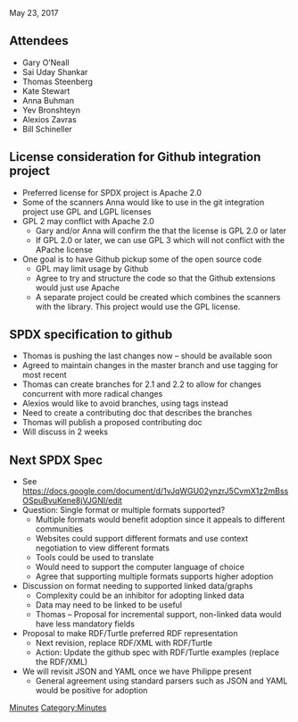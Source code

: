 May 23, 2017

## Attendees

  - Gary O’Neall
  - Sai Uday Shankar
  - Thomas Steenberg
  - Kate Stewart
  - Anna Buhman
  - Yev Bronshteyn
  - Alexios Zavras
  - Bill Schineller

## License consideration for Github integration project

  - Preferred license for SPDX project is Apache 2.0
  - Some of the scanners Anna would like to use in the git integration
    project use GPL and LGPL licenses
  - GPL 2 may conflict with Apache 2.0
      - Gary and/or Anna will confirm the that the license is GPL 2.0 or
        later
      - If GPL 2.0 or later, we can use GPL 3 which will not conflict
        with the APache license
  - One goal is to have Github pickup some of the open source code
      - GPL may limit usage by Github
      - Agree to try and structure the code so that the Github
        extensions would just use Apache
      - A separate project could be created which combines the scanners
        with the library. This project would use the GPL license.

## SPDX specification to github

  - Thomas is pushing the last changes now – should be available soon
  - Agreed to maintain changes in the master branch and use tagging for
    most recent
  - Thomas can create branches for 2.1 and 2.2 to allow for changes
    concurrent with more radical changes
  - Alexios would like to avoid branches, using tags instead
  - Need to create a contributing doc that describes the branches
  - Thomas will publish a proposed contributing doc
  - Will discuss in 2 weeks

## Next SPDX Spec

  - See
    <https://docs.google.com/document/d/1vJqWGU02ynzrJ5CvmX1z2mBssOSpuBvuKene8jVJGNI/edit>
  - Question: Single format or multiple formats supported?
      - Multiple formats would benefit adoption since it appeals to
        different communities
      - Websites could support different formats and use context
        negotiation to view different formats
      - Tools could be used to translate
      - Would need to support the computer language of choice
      - Agree that supporting multiple formats supports higher adoption
  - Discussion on format needing to supported linked data/graphs
      - Complexity could be an inhibitor for adopting linked data
      - Data may need to be linked to be useful
      - Thomas – Proposal for incremental support, non-linked data would
        have less mandatory fields
  - Proposal to make RDF/Turtle preferred RDF representation
      - Next revision, replace RDF/XML with RDF/Turtle
      - Action: Update the github spec with RDF/Turtle examples (replace
        the RDF/XML)
  - We will revisit JSON and YAML once we have Philippe present
      - General agreement using standard parsers such as JSON and YAML
        would be positive for adoption

[Minutes](Category:Technical "wikilink")
[Category:Minutes](Category:Minutes "wikilink")
